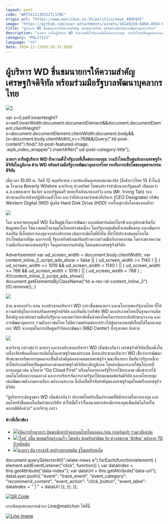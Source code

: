 ```yaml
---
layout: post
code: "ART24111303227L1CNC"
origin_url: "https://www.matichon.co.th/politics/news_4895955"
image: "https://github.com/user-attachments/assets/16149259-6d68-4954-bf0f-9f0ef50fa837"
title: "ผู้บริหาร WD ชื่นชมนายกฯให้ความสำคัญ เศรษฐกิจดิจิทัล พร้อมร่วมมือรัฐบาลพัฒนาบุคลากรไทย"
description: "นายกฯ หารือผู้บริหาร WD ย้ำความตั้งใจรัฐบาลที่เอื้อต่อการลงทุน วางเป้าไทยเป็นศูนย์กลางเศรษฐกิจดิจิทัลในภูมิภาค ด้าน WD พร้อมร่วมมือรัฐบาลพัฒนาบุคลากรไทย"
category: "POLITICS"
language: "th"
date: 2024-11-13T03:26:37.058Z
---
```


# ผู้บริหาร WD ชื่นชมนายกฯให้ความสำคัญ เศรษฐกิจดิจิทัล พร้อมร่วมมือรัฐบาลพัฒนาบุคลากรไทย

[![](https://www.matichon.co.th/wp-content/uploads/2024/11/1-156.jpg "1")](https://www.matichon.co.th/wp-content/uploads/2024/11/1-156.jpg)

var x=0;self.innerHeight?x=self.innerWidth:document.documentElement&&document.documentElement.clientHeight?x=document.documentElement.clientWidth:document.body&&(x=document.body.clientWidth),x<=768&&jQuery(".td-post-content").find(".td-post-featured-image, .wpb\_video\_wrapper").insertAfter(".ud-post-category-title");

**นายกฯ หารือผู้บริหาร WD ย้ำความตั้งใจรัฐบาลที่เอื้อต่อการลงทุน วางเป้าไทยเป็นศูนย์กลางเศรษฐกิจดิจิทัลในภูมิภาค ด้าน WD พร้อมร่วมมือรัฐบาลพัฒนาบุคลากรไทย รองรับการเติบโตของอุตสาหกรรมดิจิทัล**

เมื่อเวลา 10.00 น. วันที่ 12 พฤศจิกายน เวลาท้องถิ่นนครลอสแอนเจลิส (ซึ่งช้ากว่าไทย 15 ชั่วโมง) ณ โรงแรม Beverly Wilshire นายจิรายุ ห่วงทรัพย์ โฆษกประจำสำนักนายกรัฐมนตรี เปิดเผยว่า น.ส.แพทองธาร ชินวัตร นายกรัฐมนตรี พบหารือกับนายเออร์วิง แทน (Mr. Irving Tan) รองประธานบริหารฝ่ายปฏิบัติงานทั่วโลก และว่าที่ประธานเจ้าหน้าที่บริหาร (CEO Designate) บริษัท Western Digital (WD) ผู้ผลิต Hard Disk Drive (HDD) รายใหญ่ระดับโลกของอเมริกา

![](https://www.matichon.co.th/wp-content/uploads/2024/11/S__199475210_0.jpg)

โดย นายกฯขอบคุณที่ WD ซึ่งเป็นผู้นำในการพัฒนา และผลิตฮาร์ดดิสก์ไดรฟ์ และอุปกรณ์จัดเก็บข้อมูลของโลก ให้ความสนใจลงทุนในไทยอย่างต่อเนื่อง โดยรัฐบาลมุ่งมั่นที่จะลดขั้นตอน และเพิ่มการส่งเสริม ที่เอื้อต่อการลงทุนจากต่างประเทศ เน้นการเติบโตที่ยั่งยืน ที่ทำให้ประชาชนคนไทยได้ประโยชน์มากที่สุด นอกจากนี้ รัฐบาลยังพร้อมเสริมสร้างความร่วมมือกับภาคเอกชน โดยจะขยายความร่วมมือกับภาคเอกชนสหรัฐฯ ในอุตสาหกรรมสำคัญ โดยเฉพาะเศรษฐกิจดิจิทัล

Advertisement var ud\_screen\_width = document.body.clientWidth; var content\_inline\_2\_script\_ads\_show = false || ( ud\_screen\_width >= 1140 ) || ( ud\_screen\_width >= 1019 && ud\_screen\_width < 1140 ) || ( ud\_screen\_width >= 768 && ud\_screen\_width < 1019 ) || ( ud\_screen\_width < 768 ) ; if(!content\_inline\_2\_script\_ads\_show){ document.getElementsByClassName("td-a-rec-id-content\_inline\_2")\[0\].remove(); }

![](https://www.matichon.co.th/wp-content/uploads/2024/11/S__199475213_0.jpg)

ด้าน นายเออร์วิง แทน รองประธานบริหารฯ WD กล่าวชื่นชมนายกฯ และนโยบายของรัฐบาลไทย ที่ให้ความสำคัญในการส่งเสริมเศรษฐกิจดิจิทัล และยืนยันว่าบริษัท WD มองประเทศไทยเป็นฐานการผลิตที่สำคัญ และพร้อมร่วมมือกับรัฐบาล และมหาวิทยาลัยชั้นนำของไทยในการยกระดับทักษะแรงงาน และการพัฒนาบุคลากร รวมถึงเยาวชนไทย ให้มีความพร้อมต่อการก้าวไปสู่ตลาดงานสมัยใหม่ได้ในอนาคต และ WD จะลงทุนในการเปิดศูนย์วิจัยและพัฒนา (R&D Center) ที่กรุงเทพฯ อีกด้วย

![](https://www.matichon.co.th/wp-content/uploads/2024/11/S__199475214_0.jpg)

นายจิรายุ กล่าวต่อว่า นายกฯ และรองประธานบริหารฯ WD เห็นพ้องกันว่า เศรษฐกิจดิจิทัลเป็นหนึ่งในเครื่องจักรขับเคลื่อนการเติบโตในเศรษฐกิจของประเทศ ซึ่งรองประธานบริหารฯ WD เชื่อว่าการพัฒนาทักษะของทรัพยากรบุคคลจะเป็นสิ่งสำคัญต่ออนาคตของเศรษฐกิจ ขณะที่นายกฯ ยืนยันว่ารัฐบาลนี้จะทำให้ประเทศไทยเป็นศูนย์กลางด้านเศรษฐกิจดิจิทัลระดับภูมิภาค โดยดำเนินการภายใต้นโยบายที่ครอบคลุม เช่น นโยบาย “Go Cloud First” หรือนโยบายภาครัฐไร้การใช้กระดาษ เพื่อนำการใช้เทคโนโลยีบนระบบคลาวด์ และการบริหารจัดการภาครัฐมาใช้บนแพลตฟอร์มดิจิทัล และนโยบายมุ่งเน้นพัฒนาพลังงานทางเลือก พลังงานสะอาด ซึ่งถือเป็นปัจจัยสำคัญของเศรษฐกิจยุคใหม่หรือเศรษฐกิจดิจิทัล

“ผู้บริหารระดับสูงของ WD เห็นพ้องกันว่า ประเทศไทยยังเป็นประเทศที่มีศักยภาพในการลงทุน และคนไทยยังชื่นชอบในสินค้าของบริษัท ทำให้มั่นใจว่าในอนาคตจะต้องมีการลงทุนเพิ่มเติมในไทยในหลายมิติอีกด้วย“ นายจิรายุ กล่าว

#### ข่าวที่เกี่ยวข้อง

*   [![](https://www.matichon.co.th/wp-content/uploads/2024/11/11-92.jpg)เปิดภารกิจนายกฯ บินพบนักธุรกิจและคนไทยในแอลเอ.ก่อน ก่อนบินเปรู ร่วมเวทีเอเปค](https://www.matichon.co.th/politics/news_4892205)
*   [![](https://www.matichon.co.th/wp-content/uploads/2024/11/ing728.jpg)‘อิ๊งค์’ ปลื้ม พ่อชมเรียนรู้งานเร็ว ไม่เหลิง น้อมรับคำติชม รับ ห่วงสุขภาพ ‘ทักษิณ’ หลังอายุ 70 ป่วยทีหนัก](https://www.matichon.co.th/politics/news_4891846)
*   [![](https://www.matichon.co.th/wp-content/uploads/2024/11/1-10.jpg)นายกฯ ดันวาระชาติ ลุยปราบยาเสพติด ชูโมเดลร้อยเอ็ด](https://www.matichon.co.th/politics/news_4878233)

document.querySelectorAll(".relate-news a").forEach(function(element) { element.addEventListener("click", function() { var dataIndex = this.getAttribute("data-index"); var dataUrl = this.getAttribute("data-url"); dataLayer.push({ "event": "track\_event", "event\_category": "recommend\_content", "event\_action": "click\_button", "event\_label": dataIndex + " | " + dataUrl }); }); });

[![QR Code](https://www.matichon.co.th/wp-content/uploads/2023/07/wob1371z.jpg)](https://lin.ee/ht0nDxX)

เกาะติดทุกสถานการณ์จาก Line@matichon ได้ที่นี่

[![Line Image](https://www.matichon.co.th/wp-content/uploads/2023/07/th.png)](https://lin.ee/ht0nDxX)